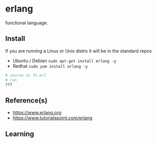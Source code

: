 # erlang
 
functional language.

## Install
If you are running a Linux or Unix distro it will be in the standard repos
* Ubuntu / Debian `sudo apt-get install erlang -y`
* Redhat `sudo yum install erlang -y`
```bash
# source in fn.erl
# run
???
```
## Reference(s)
* https://www.erlang.org
* https://www.tutorialspoint.com/erlang
## Learning

